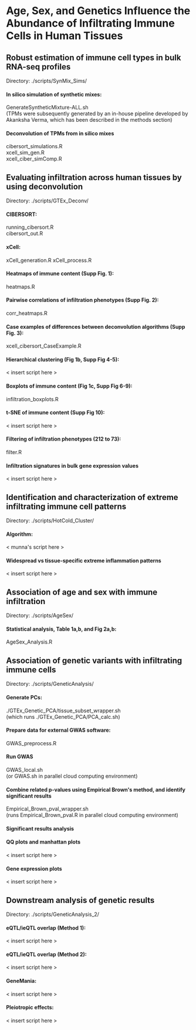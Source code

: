 # Age, Sex, and Genetics Influence the Abundance of Infiltrating Immune Cells in Human Tissues


## Robust estimation of immune cell types in bulk RNA-seq profiles
Directory: ./scripts/SynMix_Sims/


#### In silico simulation of synthetic mixes:
GenerateSyntheticMixture-ALL.sh \
(TPMs were subsequently generated by an in-house pipeline developed by Akanksha Verma, which has been described in the methods section)

#### Deconvolution of TPMs from in silico mixes
cibersort_simulations.R \
xcell_sim_gen.R \
xcell_ciber_simComp.R



## Evaluating infiltration across human tissues by using deconvolution
Directory: ./scripts/GTEx_Deconv/


#### CIBERSORT: 
running_cibersort.R \
cibersort_out.R

#### xCell: 
xCell_generation.R
xCell_process.R

#### Heatmaps of immune content (Supp Fig. 1):
heatmaps.R

#### Pairwise correlations of infiltration phenotypes (Supp Fig. 2):
corr_heatmaps.R

#### Case examples of differences between deconvolution algorithms (Supp Fig. 3):
xcell_cibersort_CaseExample.R

#### Hierarchical clustering (Fig 1b, Supp Fig 4-5):
< insert script here >

#### Boxplots of immune content (Fig 1c, Supp Fig 6-9):
infiltration_boxplots.R

#### t-SNE of immune content (Supp Fig 10):
< insert script here >

#### Filtering of infiltration phenotypes (212 to 73):
filter.R

#### Infiltration signatures in bulk gene expression values
< insert script here >



## Identification and characterization of extreme infiltrating immune cell patterns
Directory: ./scripts/HotCold_Cluster/


#### Algorithm:
< munna's script here >

#### Widespread vs tissue-specific extreme inflammation patterns
< insert script here >



## Association of age and sex with immune infiltration
Directory: ./scripts/AgeSex/

#### Statistical analysis, Table 1a,b, and Fig 2a,b:
AgeSex_Analysis.R



## Association of genetic variants with infiltrating immune cells
Directory: ./scripts/GeneticAnalysis/


#### Generate PCs:
./GTEx_Genetic_PCA/tissue_subset_wrapper.sh \
(which runs ./GTEx_Genetic_PCA/PCA_calc.sh)

#### Prepare data for external GWAS software:
GWAS_preprocess.R

#### Run GWAS
GWAS_local.sh \
(or GWAS.sh in parallel cloud computing environment)

#### Combine related p-values using Empirical Brown's method, and identify significant results
Empirical_Brown_pval_wrapper.sh \
(runs Empirical_Brown_pval.R in parallel cloud computing environment)

#### Significant results analysis


#### QQ plots and manhattan plots
< insert script here >

#### Gene expression plots
< insert script here >



## Downstream analysis of genetic results
Directory: ./scripts/GeneticAnalysis_2/


#### eQTL/ieQTL overlap (Method 1):
< insert script here >

#### eQTL/ieQTL overlap (Method 2):
< insert script here >

#### GeneMania:
< insert script here >

#### Pleiotropic effects:
< insert script here >



